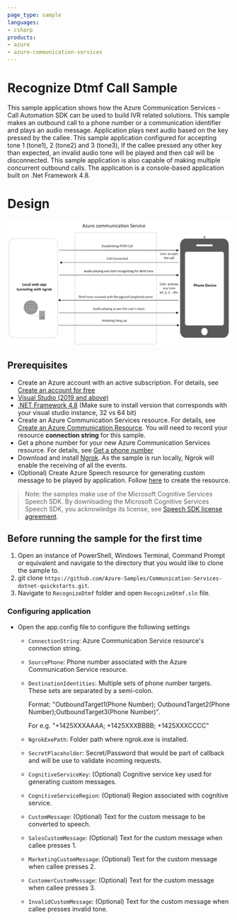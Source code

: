 ```yaml
---
page_type: sample
languages:
- csharp
products:
- azure
- azure-communication-services
---
```



# Recognize Dtmf Call Sample

This sample application shows how the Azure Communication Services  - Call Automation SDK can be used to build IVR related solutions. This sample makes an outbound call to a phone number or a communication identifier and plays an audio message. Application plays next audio based on the key pressed by the callee. This sample application configured for accepting tone 1 (tone1), 2 (tone2) and 3 (tone3), If the callee pressed any other key than expected, an invalid audio tone will be played and then call will be disconnected.
This sample application is also capable of making multiple concurrent outbound calls. The application is a console-based application built on .Net Framework 4.8.

# Design

![design](./Media/recognizeDtmfDesign.png)

## Prerequisites

- Create an Azure account with an active subscription. For details, see [Create an account for free](https://azure.microsoft.com/free/)
- [Visual Studio (2019 and above)](https://visualstudio.microsoft.com/vs/)
- [.NET Framework 4.8](https://dotnet.microsoft.com/download/dotnet-framework/net48) (Make sure to install version that corresponds with your visual studio instance, 32 vs 64 bit)
- Create an Azure Communication Services resource. For details, see [Create an Azure Communication Resource](https://docs.microsoft.com/azure/communication-services/quickstarts/create-communication-resource). You will need to record your resource **connection string** for this sample.
- Get a phone number for your new Azure Communication Services resource. For details, see [Get a phone number](https://docs.microsoft.com/azure/communication-services/quickstarts/telephony-sms/get-phone-number?pivots=platform-azp)
- Download and install [Ngrok](https://www.ngrok.com/download). As the sample is run locally, Ngrok will enable the receiving of all the events.
- (Optional) Create Azure Speech resource for generating custom message to be played by application. Follow [here](https://docs.microsoft.com/azure/cognitive-services/speech-service/overview#try-the-speech-service-for-free) to create the resource.

> Note: the samples make use of the Microsoft Cognitive Services Speech SDK. By downloading the Microsoft Cognitive Services Speech SDK, you acknowledge its license, see [Speech SDK license agreement](https://aka.ms/csspeech/license201809).

## Before running the sample for the first time

1. Open an instance of PowerShell, Windows Terminal, Command Prompt or equivalent and navigate to the directory that you would like to clone the sample to.
2. git clone `https://github.com/Azure-Samples/Communication-Services-dotnet-quickstarts.git`.
3. Navigate to `RecognizeDtmf` folder and open `RecognizeDtmf.sln` file.

### Configuring application

- Open the app.config file to configure the following settings

	- `ConnectionString`: Azure Communication Service resource's connection string.
	- `SourcePhone`: Phone number associated with the Azure Communication Service resource.
	- `DestinationIdentities`: Multiple sets of phone number targets. These sets are separated by a semi-colon.

    	Format: "OutboundTarget1(Phone Number); OutboundTarget2(Phone Number);OutboundTarget3(Phone Number)".

	  	For e.g. "+1425XXXAAAA; +1425XXXBBBB; +1425XXXCCCC"

	- `NgrokExePath`: Folder path where ngrok.exe is installed.
	- `SecretPlaceholder`: Secret/Password that would be part of callback and will be use to validate incoming requests.
	- `CognitiveServiceKey`: (Optional) Cognitive service key used for generating custom messages.
	- `CognitiveServiceRegion`: (Optional) Region associated with cognitive service.
	- `CustomMessage`: (Optional) Text for the custom message to be converted to speech.
	- `SalesCustomMessage`: (Optional) Text for the custom message when callee presses 1.
	- `MarketingCustomMessage`: (Optional) Text for the custom message when callee presses 2.
	- `CustomerCustomMessage`: (Optional) Text for the custom message when callee presses 3.
	- `InvalidCustomMessage`: (Optional) Text for the custom message when callee presses invalid tone.
